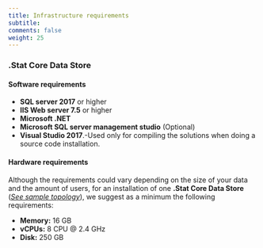 ```yaml
---
title: Infrastructure requirements
subtitle: 
comments: false
weight: 25
---
```


### .Stat Core Data Store
#### Software requirements
*  **SQL server 2017** or higher
*  **IIS Web server 7\.5** or higher
*  **Microsoft .NET**
*  **Microsoft SQL server management studio** (Optional)
*  **Visual Studio 2017**.-Used only for compiling the solutions when doing a source code installation.

#### Hardware requirements
Although the requirements could vary depending on the size of your data and the amount of users, for an installation of one **.Stat Core Data Store** (*[See sample topology](https://sis-cc.gitlab.io/dotstatsuite-documentation/getting-started/installation/from-code-base/#a-installing-the-stat-suite-platform-full-stack-with-one-stat-core-data-store)*), we suggest as a minimum the following requirements:
*  **Memory:** 16 GB
*  **vCPUs:** 8 CPU @ 2.4 GHz
*  **Disk:** 250 GB         
